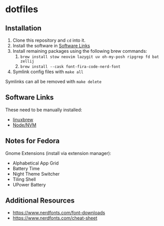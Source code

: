 dotfiles
==============================

Installation
-----------

1. Clone this repository and `cd` into it.
2. Install the software in [Software Links](#software-links)
3. Install remaining packages using the following brew commands:
    1. `brew install stow neovim lazygit uv oh-my-posh ripgrep fd bat zellij`
    2. `brew install --cask font-fira-code-nerd-font`
4. Symlink config files with `make all`

Symlinks can all be removed with `make delete`

Software Links
--------------

These need to be manually installed:
- [linuxbrew](https://brew.sh/)
- [Node/NVM](https://github.com/nvm-sh/nvm)

Notes for Fedora
----------------

Gnome Extensions (install via extension manager):
- Alphabetical App Grid
- Battery Time
- Night Theme Switcher
- Tiling Shell
- UPower Battery

Additional Resources
-------------------

 - https://www.nerdfonts.com/font-downloads
 - https://www.nerdfonts.com/cheat-sheet
